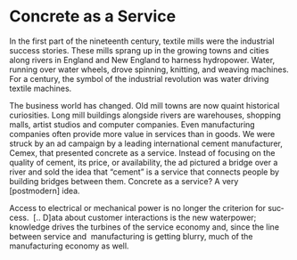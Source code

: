 # Concrete as a Service

In the first part of the nineteenth century, textile mills were the
industrial success stories. These mills sprang up in the growing towns
and cities along rivers in England and New England to harness
hydropower. Water, running over water wheels, drove spinning,
knitting, and weaving machines. For a century, the symbol of the
industrial revolution was water driving textile machines.

The business world has changed. Old mill towns are now quaint
historical curiosities. Long mill buildings alongside rivers are
warehouses, shopping malls, artist studios and computer
companies. Even manufacturing companies often provide more value in
services than in goods. We were struck by an ad campaign by a leading
international cement manufacturer, Cemex, that presented concrete as a
service. Instead of focusing on the quality of cement, its price, or
availability, the ad pictured a bridge over a river and sold the idea
that “cement” is a service that connects people by building bridges
between them. Concrete as a service? A very [postmodern] idea.

Access to electrical or mechanical power is no longer the criterion for suc­cess.  [.. D]ata about customer interactions is the new waterpower; knowledge drives the turbines of the service economy and, since the line between service and  manufacturing is getting blurry, much of the manufacturing economy as well. 















